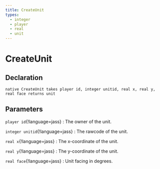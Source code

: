 ```yaml
---
title: CreateUnit
types:
  - integer
  - player
  - real
  - unit
---
```


# CreateUnit

## Declaration

```jass
native CreateUnit takes player id, integer unitid, real x, real y, real face returns unit
```

## Parameters
`player id`{!language=jass}
: The owner of the unit.

`integer unitid`{!language=jass}
: The rawcode of the unit.

`real x`{!language=jass}
: The x-coordinate of the unit.

`real y`{!language=jass}
: The y-coordinate of the unit.

`real face`{!language=jass}
: Unit facing in degrees.
